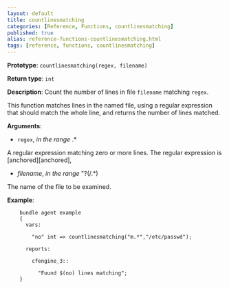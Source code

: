 ```yaml
---
layout: default
title: countlinesmatching
categories: [Reference, Functions, countlinesmatching]
published: true
alias: reference-functions-countlinesmatching.html
tags: [reference, functions, countlinesmatching]
---
```


**Prototype**: `countlinesmatching(regex, filename)`

**Return type**: `int`

**Description**: Count the number of lines in file `filename` matching 
`regex`.

This function matches lines in the named file, using a regular expression that should match the whole line, and returns the number of lines matched.

**Arguments**:

* `regex`, *in the range* .\*

A regular expression matching zero or more lines. The regular expression is 
[anchored][anchored],

* *filename*, *in the range* "?(/.\*)

The name of the file to be examined.

**Example**:

```cf3
    bundle agent example
    {     
      vars:

        "no" int => countlinesmatching("m.*","/etc/passwd");

      reports:

        cfengine_3::

          "Found $(no) lines matching";
    }
```
